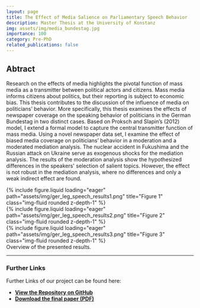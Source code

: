 ```yaml
---
layout: page
title: The Effect of Media Salience on Parliamentary Speech Behavior
description: Master Thesis at the University of Konstanz
img: assets/img/media_bundestag.jpg
importance: 100
category: Pre-PhD
related_publications: false
---
```


## Abtract

Research on the effects of media highlights the pivotal function of mass media as a transmitter
between political actors and citizens. Mass media informs citizens about politics, but their reporting is
subject to economic bias. This thesis contributes to the discussion of the influence of media on
politicians’ behavior. More specifically, this thesis examines the effects of newspaper coverage on the
speaking behavior of politicians in the German Bundestag in two distinct cases. Based on Proksch and
Slapin’s (2012) model, I extend a formal model to capture the central transmitter function of mass
media. Using a novel newspaper data set, I examine the effect of biased media coverage on politicians’
behavior in a moderation and a moderated mediation analysis. The nuclear accident in Fukushima and
the Russian attack on Ukraine serve as exogenous shocks for the mediation analysis. The results of the
moderation analysis show the hypothesized differences in the speakers' selection of salient topics.
However, the effect is not robust in the mediation analysis, where no differences and only a weak
indirect effect are found.


<div class="row">
    <div class="col-sm mt-3 mt-md-0">
        {% include figure.liquid loading="eager" path="assets/img/ger_leg_speech_results1.png" title="Figure 1" class="img-fluid rounded z-depth-1" %}
    </div>
    <div class="col-sm mt-3 mt-md-0">
        {% include figure.liquid loading="eager" path="assets/img/ger_leg_speech_results2.png" title="Figure 2" class="img-fluid rounded z-depth-1" %}
    </div>
    <div class="col-sm mt-3 mt-md-0">
        {% include figure.liquid loading="eager" path="assets/img/ger_leg_speech_results3.png" title="Figure 3" class="img-fluid rounded z-depth-1" %}
    </div>
</div>
<div class="caption">
    Overview of the presented results.
</div>

---

### Further Links

Further Links of our project can be found here:

- [**View the Repository on GitHub**](https://github.com/NiklasHaehn/Media_Parl_Speech)
- [**Download the final paper (PDF)**](/assets/docs/240909_Master_Thesis.pdf)
